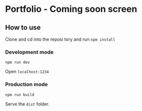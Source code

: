 # Portfolio - Coming soon screen

## How to use

Clone and cd into the reposi
tory and run `npm install`

### Development mode

```npm run dev```

Open `localhost:1234`

### Production mode

```npm run build```

Serve the `dist` folder.